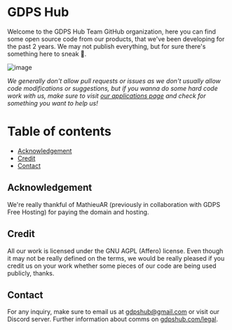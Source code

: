 # GDPS Hub

Welcome to the GDPS Hub Team GitHub organization, here you can find some open source code from our products, that we've been developing for the past 2 years. We may not publish everything, but for sure there's something here to sneak 👀.

 ![image](https://gdpshub.com/assets/brand-assets/banner-3.png)

*We generally don't allow pull requests or issues as we don't usually allow code modifications or suggestions, but if you wanna do some hard code work with us, make sure to visit <a href="https://gdpshub.com/jobs">our applications page</a> and check for something you want to help us!*

# Table of contents

- [Acknowledgement](#acknowledgement)
- [Credit](#credit)
- [Contact](#contact)


## Acknowledgement
We're really thankful of MathieuAR (previously in collaboration with GDPS Free Hosting) for paying the domain and hosting.

## Credit
All our work is licensed under the GNU AGPL (Affero) license. Even though it may not be really defined on the terms, we would be really pleased if you credit us on your work whether some pieces of our code are being used publicly, thanks.

## Contact
For any inquiry, make sure to email us at <a href="mailto:gdpshub@gmail.com">gdpshub@gmail.com</a> or visit our Discord server. Further information about comms on <a href="https://gdpshub.com/legal">gdpshub.com/legal</a>.
